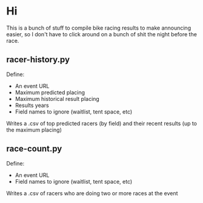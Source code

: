 # Hi

This is a bunch of stuff to compile bike racing results to make announcing easier, so I don't have to click around on a bunch of shit the night before the race.

## racer-history.py

Define:
- An event URL
- Maximum predicted placing
- Maximum historical result placing
- Results years
- Field names to ignore (waitlist, tent space, etc)

Writes a .csv of top predicted racers (by field) and their recent results (up to the maximum placing)

## race-count.py

Define:
- An event URL
- Field names to ignore (waitlist, tent space, etc)

Writes a .csv of racers who are doing two or more races at the event
